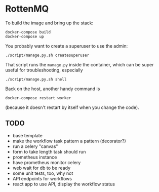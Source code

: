 RottenMQ
========

To build the image and bring up the stack:

    docker-compose build
    docker-compose up

You probably want to create a superuser to use the admin:

    ./script/manage.py.sh createsuperuser

That script runs the `manage.py` inside the container,
which can be super useful for troubleshooting, especially

    ./script/manage.py.sh shell

Back on the host, another handy command is

    docker-compose restart worker

(because it doesn't restart by itself when you change the code).

TODO
----

*   base template
*   make the workflow task pattern a pattern (decorator?)
*   run a celery "canvas"
*   form to take length task should run
*   prometheus instance
*   have prometheus monitor celery
*   web wait for db to be ready
*   some unit tests, too, why not
*   API endpoints for workflows
*   react app to use API, display the workflow status

